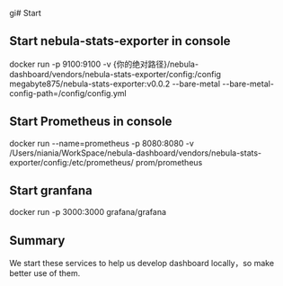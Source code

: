 gi# Start
## Start nebula-stats-exporter in console
docker run -p 9100:9100 -v {你的绝对路径}/nebula-dashboard/vendors/nebula-stats-exporter/config:/config megabyte875/nebula-stats-exporter:v0.0.2 --bare-metal --bare-metal-config-path=/config/config.yml

## Start Prometheus in console
docker run --name=prometheus -p 8080:8080 -v /Users/niania/WorkSpace/nebula-dashboard/vendors/nebula-stats-exporter/config:/etc/prometheus/ prom/prometheus

## Start granfana
docker run -p 3000:3000 grafana/grafana

## Summary
We start these services to help us develop dashboard locally，so make better use of them.